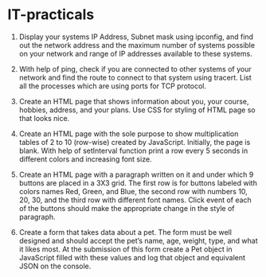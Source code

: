 # IT-practicals
1. Display your systems IP Address, Subnet mask using ipconfig, and find out the network address 
and the maximum number of systems possible on your network and range of IP addresses 
available to these systems.


2. With help of ping, check if you are connected to other systems of your network and find the 
route to connect to that system using tracert. List all the processes which are using ports for 
TCP protocol.


3. Create an HTML page that shows information about you, your course, hobbies, address, and 
your plans. Use CSS for styling of HTML page so that looks nice.


4. Create an HTML page with the sole purpose to show multiplication tables of 2 to 10 (row-wise) 
created by JavaScript. Initially, the page is blank. With help of setInterval function print a row
every 5 seconds in different colors and increasing font size.


5. Create an HTML page with a paragraph written on it and under which 9 buttons are placed in a 
3X3 grid. The first row is for buttons labeled with colors names Red, Green, and Blue, the 
second row with numbers 10, 20, 30, and the third row with different font names. Click event 
of each of the buttons should make the appropriate change in the style of paragraph.


6. Create a form that takes data about a pet. The form must be well designed and should accept 
the pet’s name, age, weight, type, and what it likes most. At the submission of this form create 
a Pet object in JavaScript filled with these values and log that object and equivalent JSON on 
the console.
